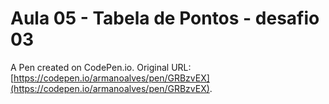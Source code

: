 # Aula 05 - Tabela de Pontos - desafio 03

A Pen created on CodePen.io. Original URL: [https://codepen.io/armanoalves/pen/GRBzvEX](https://codepen.io/armanoalves/pen/GRBzvEX).

